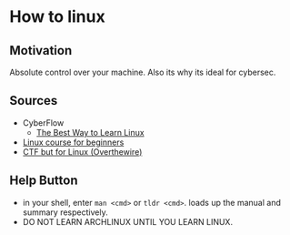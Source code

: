 # How to linux

## Motivation

Absolute control over your machine.
Also its why its ideal for cybersec.

## Sources

- CyberFlow
    - [The Best Way to Learn Linux](https://youtu.be/zIdv2NDRExI?si=hy_bs58NBeMGWofB)
- [Linux course for beginners](https://linuxjourney.com)
- [CTF but for Linux (Overthewire)](https://overthewire.org/wargames/bandit)

## Help Button

- in your shell, enter `man <cmd>` or `tldr <cmd>`. loads up the manual and summary respectively.
- DO NOT LEARN ARCHLINUX UNTIL YOU LEARN LINUX.